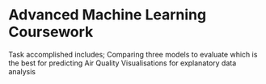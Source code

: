 # Advanced Machine Learning Coursework
Task accomplished includes;
Comparing three models to evaluate which is the best for predicting Air Quality 
Visualisations for explanatory data analysis
